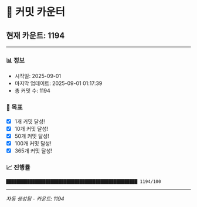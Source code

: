 # 🔢 커밋 카운터

## 현재 카운트: 1194

---

### 📊 정보
- 시작일: 2025-09-01
- 마지막 업데이트: 2025-09-01 01:17:39
- 총 커밋 수: 1194

### 🎯 목표
- [x] 1개 커밋 달성!
- [x] 10개 커밋 달성!
- [x] 50개 커밋 달성!
- [x] 100개 커밋 달성!
- [x] 365개 커밋 달성!

### 📈 진행률
```
██████████████████████████████████████████████████ 1194/100
```

---
*자동 생성됨 - 카운트: 1194*
